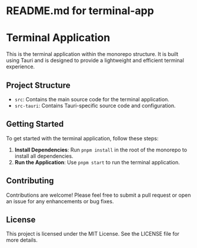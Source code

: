 # README.md for terminal-app

# Terminal Application

This is the terminal application within the monorepo structure. It is built using Tauri and is designed to provide a lightweight and efficient terminal experience.

## Project Structure

- `src`: Contains the main source code for the terminal application.
- `src-tauri`: Contains Tauri-specific source code and configuration.

## Getting Started

To get started with the terminal application, follow these steps:

1. **Install Dependencies**: Run `pnpm install` in the root of the monorepo to install all dependencies.
2. **Run the Application**: Use `pnpm start` to run the terminal application.

## Contributing

Contributions are welcome! Please feel free to submit a pull request or open an issue for any enhancements or bug fixes.

## License

This project is licensed under the MIT License. See the LICENSE file for more details.